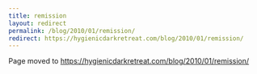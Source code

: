 ```yaml
---
title: remission
layout: redirect
permalink: /blog/2010/01/remission/
redirect: https://hygienicdarkretreat.com/blog/2010/01/remission/
---
```


Page moved to <https://hygienicdarkretreat.com/blog/2010/01/remission/>

